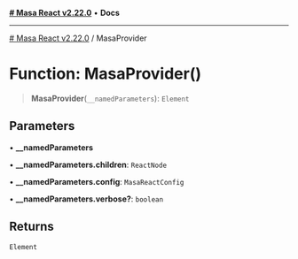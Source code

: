 [**# Masa React v2.22.0**](../README.md) • **Docs**

***

[# Masa React v2.22.0](../globals.md) / MasaProvider

# Function: MasaProvider()

> **MasaProvider**(`__namedParameters`): `Element`

## Parameters

• **\_\_namedParameters**

• **\_\_namedParameters.children**: `ReactNode`

• **\_\_namedParameters.config**: `MasaReactConfig`

• **\_\_namedParameters.verbose?**: `boolean`

## Returns

`Element`
